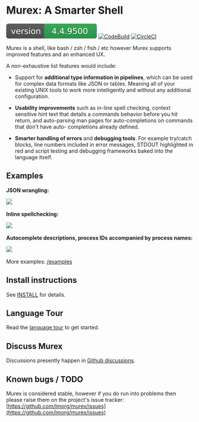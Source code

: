 # Murex: A Smarter Shell

[![Version](version.svg)](DOWNLOAD.md)
[![CodeBuild](https://codebuild.eu-west-1.amazonaws.com/badges?uuid=eyJlbmNyeXB0ZWREYXRhIjoib3cxVnoyZUtBZU5wN1VUYUtKQTJUVmtmMHBJcUJXSUFWMXEyc2d3WWJldUdPTHh4QWQ1eFNRendpOUJHVnZ5UXBpMXpFVkVSb3k2UUhKL2xCY2JhVnhJPSIsIml2UGFyYW1ldGVyU3BlYyI6Im9QZ2dPS3ozdWFyWHIvbm8iLCJtYXRlcmlhbFNldFNlcmlhbCI6MX0%3D&branch=master)](DOWNLOAD.md)
[![CircleCI](https://circleci.com/gh/lmorg/murex/tree/master.svg?style=svg)](https://circleci.com/gh/lmorg/murex/tree/master)

Murex is a shell, like bash / zsh / fish / etc however Murex supports improved
features and an enhanced UX.

A non-exhaustive list features would include:

* Support for **additional type information in pipelines**, which can be used
  for complex data formats like JSON or tables. Meaning all of your existing
  UNIX tools to work more intelligently and without any additional configuration.

* **Usability improvements** such as in-line spell checking, context sensitive
  hint text that details a commands behavior before you hit return, and
  auto-parsing man pages for auto-completions on commands that don't have auto-
  completions already defined.
  
* **Smarter handling of errors** and **debugging tools**. For example try/catch
  blocks, line numbers included in error messages, STDOUT highlighted in red
  and script testing and debugging frameworks baked into the language itself.

## Examples

**JSON wrangling:**

<img src="images/murex-open-foreach.png" class="readme">

**Inline spellchecking:**

<img src="images/murex-spellchecker.png" class="readme">

**Autocomplete descriptions, process IDs accompanied by process names:**

<img src="images/murex-kill-autocomplete.png" class="readme">

More examples: [/examples](https://github.com/lmorg/murex/tree/master/examples)

## Install instructions

See [INSTALL](https://murex.rocks/INSTALL.html) for details.

## Language Tour

Read the [language tour](https://murex.rocks/docs/tour.html) to get started.

## Discuss Murex

Discussions presently happen in [Github discussions](https://github.com/lmorg/murex/discussions).

## Known bugs / TODO

Murex is considered stable, however if you do run into problems then please
raise them on the project's issue tracker: [https://github.com/lmorg/murex/issues](https://github.com/lmorg/murex/issues)